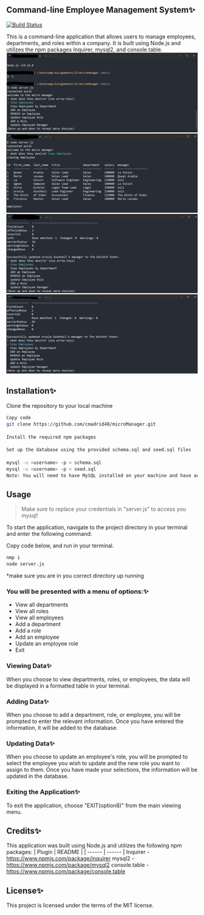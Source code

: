 
## Command-line Employee Management System✨

[![Build Status](https://travis-ci.org/joemccann/dillinger.svg?branch=master)](https://travis-ci.org/joemccann/dillinger)

This is a command-line application that allows users to manage employees, departments, and roles within a company. It is built using Node.js and utilizes the npm packages Inquirer, mysql2, and console.table.
![alt](./Assets/randomfotos/Untitled3.png)
![alt](./Assets/randomfotos/Untitled2.png)
![alt](./Assets/randomfotos/Untitled1.png)
![alt](./Assets/randomfotos/Untitled.png)
## Installation✨
Clone the repository to your local machine
```sh
Copy code
git clone https://github.com/cmadrid48/microManager.git

Install the required npm packages

Set up the database using the provided schema.sql and seed.sql files

mysql -u <username> -p < schema.sql
mysql -u <username> -p < seed.sql
Note: You will need to have MySQL installed on your machine and have access to a MySQL server in order to set up the database.

```
## Usage
> Make sure to  replace your credentials in "server.js" to access you mysql!

To start the application, navigate to the project directory in your terminal and enter the following command:

Copy code below, and run in your terminal.
```sh
nmp i
node server.js
```
*make sure you are in you correct directory up running
### You will be presented with a menu of options:✨

- View all departments
- View all roles
- View all employees
- Add a department
- Add a role
- Add an employee
- Update an employee role
- Exit
### Viewing Data✨
When you choose to view departments, roles, or employees, the data will be displayed in a formatted table in your terminal.

### Adding Data✨
When you choose to add a department, role, or employee, you will be prompted to enter the relevant information. Once you have entered the information, it will be added to the database.

### Updating Data✨
When you choose to update an employee's role, you will be prompted to select the employee you wish to update and the new role you want to assign to them. Once you have made your selections, the information will be updated in the database.

### Exiting the Application✨
To exit the application, choose "EXIT(option8)" from the main viewing menu.

## Credits✨
This application was built using Node.js and utilizes the following npm packages:
| Plugin | README |
| ------ | ------ |
Inquirer - https://www.npmjs.com/package/inquirer
mysql2 - https://www.npmjs.com/package/mysql2
console.table - https://www.npmjs.com/package/console.table
## License✨
This project is licensed under the terms of the MIT license.